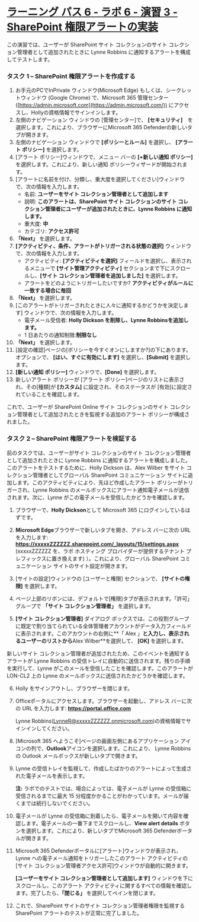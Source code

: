 # [ラーニング パス 6 - ラボ 6 - 演習 3 - SharePoint 権限アラートの実装](https://github.com/MicrosoftLearning/MS-102T00-Microsoft-365-Administrator-Essentials/blob/master/Instructions/Labs/LAB_AK_06_Lab6_Ex3_SharePoint_Permission_Alert.md#learning-path-6---lab-6---exercise-3---implement-sharepoint-permission-alert)

この演習では、ユーザーが SharePoint サイト コレクションのサイト コレクション管理者として追加されたときに Lynne Robbins に通知するアラートを構成してテストします。

### タスク 1 – SharePoint 権限アラートを作成する

1. お手元のPCでInPrivate ウィンドウ(Microsoft Edge) もしくは、シークレットウィンドウ (Google Chrome) で、Microsoft 365 管理センター ([https://admin.microsoft.com](https://admin.microsoft.com/)) にアクセスし、Hollyの資格情報でサインインします。
2. 左側のナビゲーション ウィンドウの [管理センター]で、 **[セキュリティ]**　を選択します。これにより、ブラウザーにMicrosoft 365 Defenderの新しいタブが開きます。
3. 左側のナビゲーション ウィンドウで  **[ポリシーとルール]** を選択し、 **[アラート ポリシー]** を選択します。
4. [アラート ポリシー]ウィンドウで、メニュー バーの  **[+新しい通知 ポリシー]** を選択します。これにより、新しい通知 ポリシーウィザードが開始されます。
5. [アラートに名前を付け、分類し、重大度を選択してください]ウィンドウで、次の情報を入力します。
   - 名前: **ユーザーをサイト コレクション管理者として追加します**
   - 説明: **このアラートは、SharePoint サイト コレクションのサイト コレクション管理者にユーザーが追加されたときに、Lynne Robbins に通知します。**
   - 重大度: **中**
   - カテゴリ: **アクセス許可**
6.  **「Next」** を選択します。
7. **[アクティビティ、条件、アラートがトリガーされる状態の選択]** ウィンドウで、次の情報を入力します。
   - アクティビティ:  **[アクティビティを選択]** フィールドを選択し、表示されるメニューで **[サイト管理アクティビティ]** セクションまで下にスクロールし、**[サイト コレクション管理者を追加しました]** を選択します。
   - アラートをどのようにトリガーしたいですか? **アクティビティがルールに一致する場合に毎回**
8. **「Next」** を選択します。
9. [このアラートがトリガーされたときに人々に通知するかどうかを決定します] ウィンドウで、次の情報を入力します。
   - 電子メール受信者:  **Holly Dickson を削除し、Lynne Robbinsを追加します。** 
   - 1 日あたりの通知制限:**制限なし**
10. **「Next」** を選択します。
11. [設定の確認]ページの[ポリシーを今すぐオンにしますか?]の下にあります。オプションで、 **[はい、すぐに有効にします]** を選択し、**[Submit]** を選択します。
12. **[新しい通知 ポリシー]** ウィンドウで、**[Done]** を選択します。
13. 新しいアラート ポリシーが [アラート ポリシー]ページのリストに表示され、その[種類]が **[カスタム]** に設定され、そのステータスが [有効]に設定されていることを確認します。

これで、ユーザーが SharePoint Online サイト コレクションのサイト コレクション管理者として追加されたときを監視する追加のアラート ポリシーが構成されました。

### タスク 2 – SharePoint 権限アラートを検証する

前のタスクでは、ユーザーがサイト コレクションのサイト コレクション管理者として追加されたときに Lynne Robbins に通知するアラートを構成しました。このアラートをテストするために、Holly Dickson は、Alex Wilber をサイト コレクション管理者としてグローバル SharePoint コミュニケーション サイトに追加します。このアクティビティにより、先ほど作成したアラート ポリシーがトリガーされ、Lynne Robbins のメールボックスにアラート通知電子メールが送信されます。次に、Lynne がこの電子メールを受信したかどうかを確認します。

1. ブラウザーで、**Holly Dickson**として Microsoft 365 にログインしているはずです。

2. **Microsoft Edge**ブラウザーで新しいタブを開き、アドレス バーに次の URL を入力します:  **https://xxxxxZZZZZZ.sharepoint.com/_layouts/15/settings.aspx** (xxxxxZZZZZZ を、ラボ ホスティング プロバイダーが提供するテナント プレフィックスに置き換えます) ）。これにより、グローバル SharePoint コミュニケーション サイトのサイト設定が開きます。

3. [サイトの設定]ウィンドウの [ユーザーと権限] セクションで、 **[サイトの権限]** を選択します。

4. ページ上部のリボンには、デフォルトで[権限]タブが表示されます。「許可」グループで **「サイト コレクション管理者」** を選択します。

5.  **[サイト コレクション管理者]** ダイアログ ボックスでは、この役割グループに既定で割り当てられている全体管理者アカウントがデータ入力フィールドに表示されます。このアカウントの右側に**「 Alex 」**と入力し、表示されるユーザーのリストから**Alex Wilber**を選択して、 **[OK]** を選択します。

   新しいサイト コレクション管理者が追加されたため、このイベントを通知するアラートが Lynne Robbins の受信トレイに自動的に送信されます。残りの手順を実行して、Lynne がこのメールを受信したことを確認します。このアラートが LON-CL2 上の Lynne のメールボックスに送信されたかどうかを確認します。

6. Holly をサインアウトし、ブラウザーを閉じます。

7. Officeポータルにアクセスします。ブラウザーを起動し、アドレス バーに次の URL を入力します: **https://portal.office.com**  

   Lynne Robbins(LynneR@xxxxxZZZZZZ.onmicrosoft.com)の資格情報でサインインしてください。

8. [Microsoft 365 へようこそ]ページの画面左側にあるアプリケーション アイコンの列で、**Outlook**アイコンを選択します。これにより、 Lynne Robbins の Outlook メールボックスが新しいタブで開きます。

9. Lynne の受信トレイを監視して、作成したばかりのアラートによって生成された電子メールを表示します。

   **注:** ラボでのテストでは、場合によっては、電子メールが Lynne の受信箱に受信されるまでに最大 15 分程度かかることがわかっています。メールが届くまでは続行しないでください。

10. 電子メールが Lynne の受信箱に到着したら、電子メールを開いて内容を確認します。電子メールの一番下までスクロールし、**View alert details** ボタンを選択します。これにより、新しいタブでMicrosoft 365 Defenderポータルが開きます。

11. Microsoft 365 Defenderポータルに[アラート]ウィンドウが表示され、Lynne への電子メール通知をトリガーしたこのアラート アクティビティの [サイト コレクション管理者アクセス許可]ウィンドウが自動的に開きます。

     **[ユーザーをサイト コレクション管理者として追加します]** ウィンドウを下にスクロールし、このアラート アクティビティに関するすべての情報を確認します。完了したら、**「閉じる」** を選択してペインを閉じます。

12. これで、SharePoint サイトのサイト コレクション管理者権限を監視する SharePoint アラートのテストが正常に完了しました。
